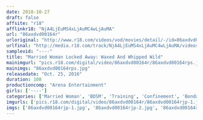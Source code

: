 ```yaml
---
date: 2018-10-27
draft: false
affsite: "r18"
afflinkr18: "NjA4LjEuMS4xLjAuMC4wLjAuMA"
url: "86axdvd00164r"
urloriginal: "http://www.r18.com/videos/vod/movies/detail/-/id=86axdvd00164r"
urlfinal: "http://media.r18.com/track/NjA4LjEuMS4xLjAuMC4wLjAuMA/videos/vod/movies/detail/-/id=86axdvd00164r"
samplevid: "----"
title: "Married Woman Locked Away: Waxed And Whipped Wild"
mainimgurl: "pics.r18.com/digital/video/86axdvd00164r/86axdvd00164rps.jpg"
mainimgs: "86axdvd00164rps.jpg"
releasedate: "Oct. 25, 2016"
duration: 108
productioncomp: "Arena Entertainment"
girls: ['----']
categories: ['Married Woman', 'BDSM', 'Training', 'Confinement', 'Bondage']
imgurls: ['pics.r18.com/digital/video/86axdvd00164r/86axdvd00164rjp-1.jpg', 'pics.r18.com/digital/video/86axdvd00164r/86axdvd00164rjp-2.jpg', 'pics.r18.com/digital/video/86axdvd00164r/86axdvd00164rjp-3.jpg', 'pics.r18.com/digital/video/86axdvd00164r/86axdvd00164rjp-4.jpg', 'pics.r18.com/digital/video/86axdvd00164r/86axdvd00164rjp-5.jpg', 'pics.r18.com/digital/video/86axdvd00164r/86axdvd00164rjp-6.jpg', 'pics.r18.com/digital/video/86axdvd00164r/86axdvd00164rjp-7.jpg', 'pics.r18.com/digital/video/86axdvd00164r/86axdvd00164rjp-8.jpg', 'pics.r18.com/digital/video/86axdvd00164r/86axdvd00164rjp-9.jpg', 'pics.r18.com/digital/video/86axdvd00164r/86axdvd00164rjp-10.jpg', 'pics.r18.com/digital/video/86axdvd00164r/86axdvd00164rjp-11.jpg', 'pics.r18.com/digital/video/86axdvd00164r/86axdvd00164rjp-12.jpg', 'pics.r18.com/digital/video/86axdvd00164r/86axdvd00164rjp-13.jpg', 'pics.r18.com/digital/video/86axdvd00164r/86axdvd00164rjp-14.jpg', 'pics.r18.com/digital/video/86axdvd00164r/86axdvd00164rjp-15.jpg', 'pics.r18.com/digital/video/86axdvd00164r/86axdvd00164rjp-16.jpg', 'pics.r18.com/digital/video/86axdvd00164r/86axdvd00164rjp-17.jpg', 'pics.r18.com/digital/video/86axdvd00164r/86axdvd00164rjp-18.jpg', 'pics.r18.com/digital/video/86axdvd00164r/86axdvd00164rjp-19.jpg', 'pics.r18.com/digital/video/86axdvd00164r/86axdvd00164rjp-20.jpg']
imgs: ['86axdvd00164rjp-1.jpg', '86axdvd00164rjp-2.jpg', '86axdvd00164rjp-3.jpg', '86axdvd00164rjp-4.jpg', '86axdvd00164rjp-5.jpg', '86axdvd00164rjp-6.jpg', '86axdvd00164rjp-7.jpg', '86axdvd00164rjp-8.jpg', '86axdvd00164rjp-9.jpg', '86axdvd00164rjp-10.jpg', '86axdvd00164rjp-11.jpg', '86axdvd00164rjp-12.jpg', '86axdvd00164rjp-13.jpg', '86axdvd00164rjp-14.jpg', '86axdvd00164rjp-15.jpg', '86axdvd00164rjp-16.jpg', '86axdvd00164rjp-17.jpg', '86axdvd00164rjp-18.jpg', '86axdvd00164rjp-19.jpg', '86axdvd00164rjp-20.jpg']
---
```

